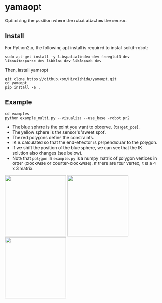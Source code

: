 # yamaopt

Optimizing the position where the robot attaches the sensor.

## Install

For Python2.x, the following apt install is required to install scikit-robot:

```
sudo apt-get install -y libspatialindex-dev freeglut3-dev libsuitesparse-dev libblas-dev liblapack-dev
```
Then, install yamaopt

```
git clone https://github.com/HiroIshida/yamaopt.git
cd yamaopt
pip install -e .
```

## Example
```
cd examples
python example_multi.py --visualize --use_base -robot pr2
```

- The blue sphere is the point you want to observe. (`target_pos`).
- The yellow sphere is the sensor's 'sweet spot'.
- The red polygons define the constraints.
- IK is calculated so that the end-effector is perpendicular to the polygon.
- If we shift the position of the blue sphere, we can see that the IK solution also changes (see below).
- Note that `polygon` in `example.py` is a numpy matrix of polygon vertices in order (clockwise or counter-clockwise). If there are four vertex, it is a 4 x 3 matrix.


<img src="https://user-images.githubusercontent.com/38597814/144719358-c811834e-d467-4523-bee0-bfeee1910923.png" width="200px">
<img src="https://user-images.githubusercontent.com/38597814/144719361-8ba3576c-1466-42b7-963d-d719044da235.png" width="200px">
<img src="https://user-images.githubusercontent.com/38597814/144719364-b2fcb361-74f3-4ba9-b08e-fe079dd9cabe.png" width="200px">
